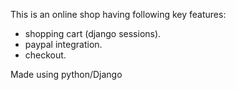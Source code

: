 This is an online shop having following key features:
- shopping cart (django sessions).
- paypal integration.
- checkout.

Made using python/Django 

